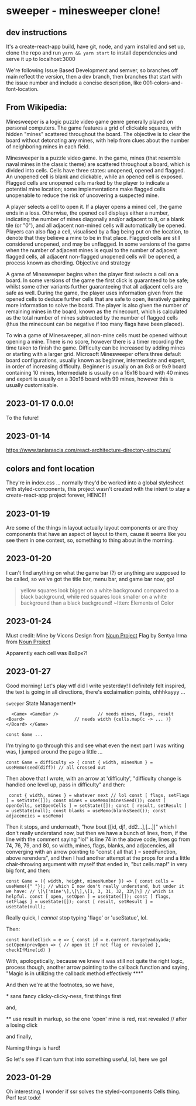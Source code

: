 # sweeper - minesweeper clone!

## dev instructions

It's a create-react-app build, have git, node, and yarn installed and set up, clone the repo and run `yarn && yarn start` to install dependencies and serve it up to localhost:3000

We're following Issue Based Development and semver, so branches off main reflect the version, then a dev branch, then branches that start with the issue number and include a concise description, like 001-colors-and-font-location.

## From Wikipedia:

Minesweeper is a logic puzzle video game genre generally played on personal computers. The game features a grid of clickable squares, with hidden "mines" scattered throughout the board. The objective is to clear the board without detonating any mines, with help from clues about the number of neighboring mines in each field.

Minesweeper is a puzzle video game. In the game, mines (that resemble naval mines in the classic theme) are scattered throughout a board, which is divided into cells. Cells have three states: unopened, opened and flagged. An unopened cell is blank and clickable, while an opened cell is exposed. Flagged cells are unopened cells marked by the player to indicate a potential mine location; some implementations make flagged cells unopenable to reduce the risk of uncovering a suspected mine.

A player selects a cell to open it. If a player opens a mined cell, the game ends in a loss. Otherwise, the opened cell displays either a number, indicating the number of mines diagonally and/or adjacent to it, or a blank tile (or "0"), and all adjacent non-mined cells will automatically be opened. Players can also flag a cell, visualised by a flag being put on the location, to denote that they believe a mine to be in that place. Flagged cells are still considered unopened, and may be unflagged. In some versions of the game when the number of adjacent mines is equal to the number of adjacent flagged cells, all adjacent non-flagged unopened cells will be opened, a process known as chording.
Objective and strategy

A game of Minesweeper begins when the player first selects a cell on a board. In some versions of the game the first click is guaranteed to be safe; whilst some other variants further guaranteeing that all adjacent cells are safe as well. During the game, the player uses information given from the opened cells to deduce further cells that are safe to open, iteratively gaining more information to solve the board. The player is also given the number of remaining mines in the board, known as the minecount, which is calculated as the total number of mines subtracted by the number of flagged cells (thus the minecount can be negative if too many flags have been placed).

To win a game of Minesweeper, all non-mine cells must be opened without opening a mine. There is no score, however there is a timer recording the time taken to finish the game. Difficulty can be increased by adding mines or starting with a larger grid. Microsoft Minesweeper offers three default board configurations, usually known as beginner, intermediate and expert, in order of increasing difficulty. Beginner is usually on an 8x8 or 9x9 board containing 10 mines, Intermediate is usually on a 16x16 board with 40 mines and expert is usually on a 30x16 board with 99 mines, however this is usually customisable.

## 2023-01-17 0.0.0!

To the future!

## 2023-01-14

https://www.taniarascia.com/react-architecture-directory-structure/

## colors and font location

They're in index.css ... normally they'd be worked into a global stylesheet with styled-components, this project wasn't created with the intent to stay a create-react-app project forever, HENCE!

## 2023-01-19

Are some of the things in layout actually layout components or are they components that have an aspect of layout to them, cause it seems like you see them in one context, so, something to thing about in the morning.

## 2023-01-20

I can't find anything on what the game bar (?) or anything are supposed to be called, so we've got the title bar, menu bar, and game bar now, go!

> yellow squares look bigger on a white background compared to a black background, while red squares look smaller on a white background than a black background! ~Itten: Elements of Color

## 2023-01-24

Must credit:
Mine by Vicons Design from <a href="https://thenounproject.com/browse/icons/term/mine/" target="_blank" title="Mine Icons">Noun Project</a>
Flag by Sentya Irma from <a href="https://thenounproject.com/browse/icons/term/flag/" target="_blank" title="Flag Icons">Noun Project</a>

Apparently each cell was 8x8px?!

## 2023-01-27

Good morning! Let's play wtf did I write yesterday! I definitely felt inspired, the text is going in all directions, there's exclaimation points, ohhhkayyy ...

`sweeper` State Management!\*

`  <Game>
    <GameBar />               // needs mines, flags, result
    <Board>                   // needs width
      {cells.map(c -> ... )}
    </Board>
  </Game>`

`const Game ...`

I'm trying to go through this and see what even the next part I was writing was, I jumped around the page a little ...

`const Game = difficulty => {
  const { width, minesNum } = useMemo(seed(diff)) // all crossed out`

Then above that I wrote, with an arrow at 'difficulty', "difficulty change is handled one level up, pass in difficulty" and then:

` const { width, mines } = whatever next // lol
  const [ flags, setFlags ] = setState([]);
  const mines = useMemo(minesSeed());
  const [ openCells, setOpenCells ] = setState([]);
  const [ result, setResult ] = useState(null);
  const blanks = useMemo(blanksSeed());
  const adjacencies = useMemo(`

Then it stops, and underneath, "how bout [[id, dj1, dd2...],[...]]" which I don't really understand now, but then we have a bunch of lines, from, if the line with the comment saying "lol" is line 74 in the above code, lines go from 74, 76, 79, and 80, so width, mines, flags, blanks, and adjacencies, all converging with an arrow pointing to "const { all that } = seedFunction, above rerenders", and then I had another attempt at the props for <Game> and a little chair-throwing argument with myself that ended in, "but cells.map!" in very big font, and then:

`const Game = ({ width, height, minesNumber }) => {
  const cells = useMemo({" "}); // which I now don't really understand, but under it we have:
  // \[\['mine'\],\[\],\[1, 3, 31, 32, 33\]\] // which is helpful.
  const [ open, setOpen ] = useState([]);
  const [ flags, setFlags ] = useState([]);
  const [ result, setResult ] = useState(null);`

Really quick, I _cannot_ stop typing 'flage' or 'useStatue', lol.

Then:

`const handleClick = e => {
  const id = e.current.targetyadayada;
  setOpen(prevOpen => { // open it if not flag or revealed
  }, checkIfMine(id)
}`

With, apologetically, because we knew it was still not quite the right logic, process though, another arrow pointing to the callback function and saying, "Magic is in utilizing the callback method effectively \*\*\*"

And then we're at the footnotes, so we have,

\* sans fancy clicky-clicky-ness, first things first

and,

\*\* use result in markup, so the one 'open' mine is red, rest revealed // after a losing click

and finally,

Naming things is hard!

So let's see if I can turn that into something useful, lol, here we go!

## 2023-01-29

Oh interesting, I wonder if ssr solves the styled-components Cells thing. Perf test todo!
